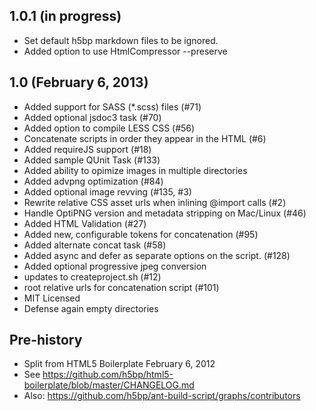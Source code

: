 ## 1.0.1 (in progress)

- Set default h5bp markdown files to be ignored.
- Added option to use HtmlCompressor --preserve

## 1.0 (February 6, 2013)

- Added support for SASS (*.scss) files (#71)
- Added optional jsdoc3 task (#70)
- Added option to compile LESS CSS (#56)
- Concatenate scripts in order they appear in the HTML (#6)
- Added requireJS support (#18)
- Added sample QUnit Task (#133)
- Added ability to opimize images in multiple directories 
- Added advpng optimization (#84)
- Added optional image revving (#135, #3)
- Rewrite relative CSS asset urls when inlining @import calls (#2) 
- Handle OptiPNG version and metadata stripping on Mac/Linux (#46)
- Added HTML Validation (#27)
- Added new, configurable tokens for concatenation (#95)
- Added alternate concat task (#58)
- Added async and defer as separate options on the script. (#128)
- Added optional progressive jpeg conversion
- updates to createproject.sh (#12)
- root relative urls for concatenation script (#101)
- MIT Licensed
- Defense again empty directories

## Pre-history

- Split from HTML5 Boilerplate February 6, 2012
- See https://github.com/h5bp/html5-boilerplate/blob/master/CHANGELOG.md
- Also: https://github.com/h5bp/ant-build-script/graphs/contributors